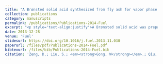 ```yaml
---
title: "A Brønsted solid acid synthesized from fly ash for vapor phase dehydration of methanol"
collection: publications
category: manuscripts
permalink: /publications/Publications-2014-Fuel
excerpt: "<p style='text-align:justify'>A Brønsted solid acid was prepared from waste coal fly ash by acid treatment with concentrated H2SO4 at 473 K. The prepared solid acid was characterized by X-ray diffraction (XRD), Fourier-transform Infrared spectra (FT-IR), solid-state nuclear magnetic resonance (NMR) and scanning electron microscope (SEM). The characterization results show that the solid acid contains two types of Brønsted acid sites, weak acidic –OH groups and strong bridging Si–O(H)–Al groups. The acid strength of the strong acid sites is similar to that of zeolite HY (Si/Al = 3). The solid acid from fly ash exhibits excellent catalytic activity and stability in methanol dehydration reaction for dimethyl ether (DME) production. Our finding is a promising way of utilization of waste coal fly ash to prepare effective solid acid catalyst for industrial acid catalysis reactions.</p><img src='/images/GA/Publications-2014-Fuel.jpg' style='width: 400px; border-radius: 20px; display: block; margin: 0 auto;'>"
date: 2013-12-28
venue: 'Fuel'
slidesurl: https://doi.org/10.1016/j.fuel.2013.11.030
paperurl: /files/pdf/Publications-2014-Fuel.pdf
bibtexurl: /files/bib/Publications-2014-Fuel.bib
citation: 'Zeng, D.; Liu, S.; <em><strong>Gong, W</strong></em>.; Qiu, J.; Chen, H.; Wang, G. A Br&oslash;nsted Solid Acid Synthesized from Fly Ash for Vapor Phase Dehydration of Methanol. <em>Fuel</em> <strong>2014</strong>, <em>119</em>, 202&ndash;206. https://doi.org/10.1016/j.fuel.2013.11.030.'
---
```

